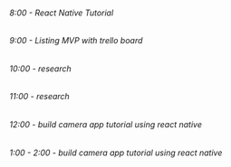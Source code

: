 ###### 8:00 - React Native Tutorial
###### 9:00 - Listing MVP with trello board
###### 10:00 - research
###### 11:00 - research
###### 12:00 - build camera app tutorial using react native
###### 1:00 - 2:00 - build camera app tutorial using react native
